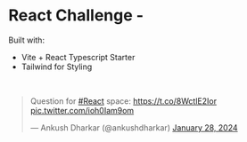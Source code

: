 # React Challenge -

Built with:

-   Vite + React Typescript Starter
-   Tailwind for Styling

<br  />

<blockquote class="twitter-tweet" data-media-max-width="560"><p lang="en" dir="ltr">Question for <a href="https://twitter.com/hashtag/React?src=hash&amp;ref_src=twsrc%5Etfw">#React</a> space: <a href="https://t.co/8WctlE2Ior">https://t.co/8WctlE2Ior</a> <a href="https://t.co/ioh0Iam9om">pic.twitter.com/ioh0Iam9om</a></p>&mdash; Ankush Dharkar (@ankushdharkar) <a href="https://twitter.com/ankushdharkar/status/1751636322479997352?ref_src=twsrc%5Etfw">January 28, 2024</a></blockquote> <script async src="https://platform.twitter.com/widgets.js" charset="utf-8"></script>
